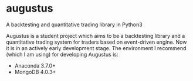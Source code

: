 # augustus
A backtesting and quantitative trading library in Python3

Augustus is a student project which aims to be a backtesting library and a quantitative trading system for traders based on event-driven engine. Now it is in an actively early development stage.
The environment I recommend (which I am using) for developing Augustus is:
- Anaconda 3.7.0+
- MongoDB 4.0.3+